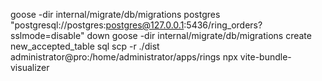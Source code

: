 goose -dir internal/migrate/db/migrations postgres "postgresql://postgres:postgres@127.0.0.1:5436/ring_orders?sslmode=disable" down
goose -dir internal/migrate/db/migrations create new_accepted_table sql
scp -r ./dist administrator@pro:/home/administrator/apps/rings
npx vite-bundle-visualizer
